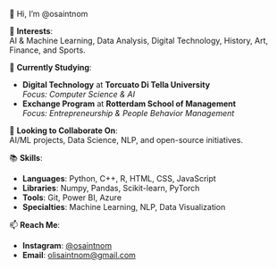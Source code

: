👋 Hi, I’m @osaintnom

👀 **Interests**:  
AI & Machine Learning, Data Analysis, Digital Technology, History, Art, Finance, and Sports.

🌱 **Currently Studying**:  
- **Digital Technology** at **Torcuato Di Tella University**  
  *Focus: Computer Science & AI*  
- **Exchange Program** at **Rotterdam School of Management**  
  *Focus: Entrepreneurship & People Behavior Management*

💼 **Looking to Collaborate On**:  
AI/ML projects, Data Science, NLP, and open-source initiatives.

📚 **Skills**:
- **Languages**: Python, C++, R, HTML, CSS, JavaScript
- **Libraries**: Numpy, Pandas, Scikit-learn, PyTorch
- **Tools**: Git, Power BI, Azure
- **Specialties**: Machine Learning, NLP, Data Visualization

📫 **Reach Me**:  
- **Instagram**: [@osaintnom](https://www.instagram.com/osaintnom/)  
- **Email**: [olisaintnom@gmail.com](mailto:olisaintnom@gmail.com)
